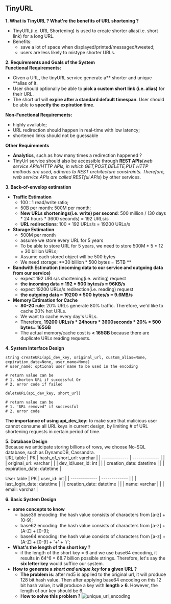 ## TinyURL

**1. What is TinyURL ? What're the benefits of URL shortening ?**
- TinyURL(i.e. URL Shortening) is used to create shorter alias(i.e. short link) for a long URL.
- Benefits:
    - save a lot of space when displayed/printed/messaged/tweeted;
    - users are less likely to mistype shorter URLs.

**2. Requirements and Goals of the System**  
**Functional Requirements:**
- Given a URL, the tinyURL service generate a** shorter and unique **alias of it.
- User should optionally be able to **pick a custom short link (i.e. alias)** for their URL.
- The short url will **expire after a standard default timespan**. User should be able to **specify the expiration time**.

**Non-Functional Requirements:**
- highly available;
- URL redirection should happen in real-time with low latency;
- shortened links should not be guessable

**Other Requirements**
- **Analytics**, such as how many times a redirection happened ?
- TinyUrl service should also be accessible through **REST APIs**(_web service APIs/HTTP APIs, in which GET,POST,DELETE,PUT HTTP methods are used, adheres to REST architecture constraints. Therefore, web service APIs are called RESTful APIs_) by other services.

**3. Back-of-envelop estimation**
- **Traffic Estimation**
    - 100 : 1 read/write ratio;
    - 50B per month: 500M per month;
    - **New URLs shortenings(i.e. write) per second**: 500 million / (30 days * 24 hours * 3600 seconds) = 192 URLs/s
    - **URL redirections**: 100 * 192 URLs/s = 19200 URLs/s
- **Storage Estimation**
    - 500M per month
    - assume we store every URL for 5 years
    - To be able to store URL for 5 years, we need to store 500M * 5 * 12 = 30 billion URLs;
    - Assume each stored object will be 500 bytes
    - We need storage: **30 billion * 500 bytes = 15TB **
- **Bandwith Estimation (incoming data to our service and outgoing data from our service)**
    - expect 192 URLs/s shortening(i.e. writing) request
    - **the incoming data = 192 * 500 bytes/s = 96KB/s**
    - expect 19200 URLs/s redirection(i.e. reading) request
    - **the outgoing data = 19200 * 500 bytes/s = 9.6MB/s**
- **Memory Estimation for Cache**
    - **80-20 rule**: 20% URLs generate 80% traffic. Therefore, we'd like to cache 20% hot URLs.
    - We want to cache every day's URLs.
    - Therefore, **19200 URLs/s * 24hours * 3600seconds * 20% * 500 bytes= 165GB**
    - The actual memory/cache cost is **< 165GB** because there are duplicate URLs reading requests.

**4. System Interface Design**
```
string createURL(api_dev_key, original_url, custom_alias=None, expiration_date=None, user_name=None)
# user_name: optional user name to be used in the encoding

# return value can be
# 1. shorten URL if successful Or
# 2. error code if failed
```

```
deleteURL(api_dev_key, short_url)

# return value can be
# 1. 'URL removed" if successful
# 2. error code
```
**The importance of using api_dev_key:** to make sure that malicious user cannot consume all URL keys in current design, by limiting # of URL shortening requests in certain period of time.

**5. Database Design**  
Because we anticipate storing billions of rows, we choose No-SQL database, such as DynamoDB, Cassandra.  
URL table
| PK  | hash_of_short_url: varchar |
| ------------- | ------------- |
|  | original_url: varchar  |
|  | dev_id/user_id: int  |
|  | creation_date: datetime  |
|  | expiration_date: datetime  |

User table
| PK  | user_id: int |
| ------------- | ------------- |
|  | last_login_date: datetime  |
|  | creation_date: datetime  |
|  | name: varchar  |
|  | email: varchar  |

**6. Basic System Design**  
- **some concepts to know**
    - base36 encoding: the hash value consists of characters from [a-z] + [0-9];
    - base62 encoding: the hash value consists of characters from [a-z] + [A-Z] + [0-9];
    - base64 encoding: the hash value consists of characters from [a-z] + [A-Z] + [0-9] + '+' + '/';
- **What's the length of the short key ?**
    - if the length of the short key = 6 and we use base64 encoding, it results in 64^6 = 68.7 billion possible strings. Therefore, let's say the **six letter key** would suffice our system.
- **How to generate a _short and unique key_ for a given URL ?**
    - **The problem is**: after md5 is applied to the original url, it will produce 128 bit hash value. Then after applying base64 encoding on this 12 bit hash value, it will produce a key with **length > 6**. However, the length of our key should be 6.
    - **How to solve this problem ?**
  ![unique_url_encoding](https://user-images.githubusercontent.com/26174882/152709847-e0579e80-5952-4acd-9111-3b58b44e5988.png)
